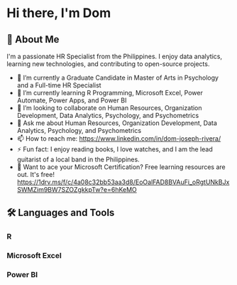 # Hi there, I'm Dom

## 🚀 About Me
I'm a passionate HR Specialist from the Philippines. I enjoy data analytics, learning new technologies, and contributing to open-source projects.

- 🔭 I’m currently a Graduate Candidate in Master of Arts in Psychology and a Full-time HR Specialist
- 🌱 I’m currently learning R Programming, Microsoft Excel, Power Automate, Power Apps, and Power BI
- 👯 I’m looking to collaborate on Human Resources, Organization Development, Data Analytics, Psychology, and Psychometrics
- 💬 Ask me about Human Resources, Organization Development, Data Analytics, Psychology, and Psychometrics
- 📫 How to reach me: https://www.linkedin.com/in/dom-joseph-rivera/
- ⚡ Fun fact: I enjoy reading books, I love watches, and I am the lead guitarist of a local band in the Philippines.
- 💬 Want to ace your Microsoft Certification? Free learning resources are out. It's free! https://1drv.ms/f/c/4a08c32bb53aa3d8/EoOalFAD8BVAuFi_oRgtUNkBJxSWMZim9BW7SZOZgkkpTw?e=6hKeMO

## 🛠️ Languages and Tools
### R
### Microsoft Excel
### Power BI
